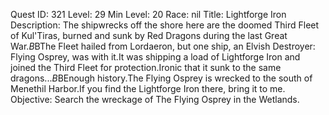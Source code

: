 Quest ID: 321
Level: 29
Min Level: 20
Race: nil
Title: Lightforge Iron
Description: The shipwrecks off the shore here are the doomed Third Fleet of Kul'Tiras, burned and sunk by Red Dragons during the last Great War.$B$BThe Fleet hailed from Lordaeron, but one ship, an Elvish Destroyer: Flying Osprey, was with it.It was shipping a load of Lightforge Iron and joined the Third Fleet for protection.Ironic that it sunk to the same dragons...$B$BEnough history.The Flying Osprey is wrecked to the south of Menethil Harbor.If you find the Lightforge Iron there, bring it to me.
Objective: Search the wreckage of The Flying Osprey in the Wetlands.

